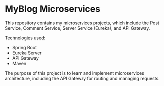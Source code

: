 # MyBlog Microservices

This repository contains my microservices projects, which include the Post Service, Comment Service, Server Service (Eureka), and API Gateway.

Technologies used:
- Spring Boot
- Eureka Server
- API Gateway
- Maven

The purpose of this project is to learn and implement microservices architecture, including the API Gateway for routing and managing requests.


